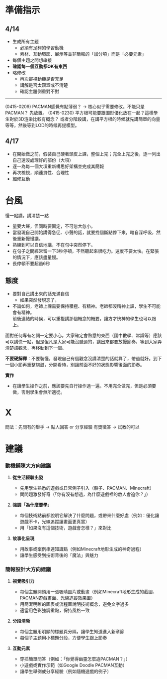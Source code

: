 # 準備指示
## 4/14
- 生成所有主題
	- 必須有足夠的學習動機
	- 素材、互動環節、展示等並非簡報的「加分項」而是「必要元素」
- 每個主題之間想串接
- **確認每一個互動都OK有東西**
- 略修改
	- 再次審視動機是否充足
	- 講解是否太艱澀或不清楚
	- 確認主題側重對不對

--- 

(0415-0209)
PACMAN感覺有點薄弱？ -> 核心似乎需要修改。不能只是PACMAN？
先放置。
(0415-0230)
平方根可能要跟圖形優化放在一起？這樣學生對於3D渲染比較有概念？
或者分階段講，在講平方根的時候就先講簡單的向量等等，然後等到LOD的時候再提模型。

## 4/17
- 在開始做之前，假裝自己硬著頭皮上課，整個上完；完全上完之後，逐一列出自己還沒處理好的部份（大項）
- 逐一為每一個大項重新構思好架構並完成其簡報
- 再次檢視，順連貫性、合理性
- 細修互動

# 台風
慢一點講，講清楚一點
- 量要大聲，但同時要固定，不可忽大忽小。  
- 當發現自己開始講得急促、小聲的話，就要找個斷點停下來，暗自深呼吸，然後重新慢慢講。  
- 熟練到可以自信地講，不在句中突然停下。  
- 在句子之間經常留一下3秒停頓，不然聽起來很吃力。速度不要太快。在緊張的情況下，應該盡量慢。
- 長停頓不要超過6秒  

## 態度
- 要對自己講出來的話充滿自信
	- 如果突然發現忘了，
- 不論如何，老師上課需要保持積極、有精神。老師都沒精神上課，學生不可能會有精神。  
前後連結的時候，可以重複講那個概念的概要，讓方才恍神的學生也可以跟上。 

面對任何專有名詞一定要小心。大家確定會熟悉的東西（國中數學、常識等）應該可以講快一點，但是但凡是大家可能沒聽過的，講出來都要放慢節奏，等到大家弄清楚該觀念，再移動到下一個。  
  
**不要硬解釋**：不要裝懂，發現自己有個觀念沒講清楚的話就算了，帶過就好。到下一個小節再重整旗鼓，分開看待，別讓前面不好的狀態影響後面的節奏。

**實作**
- 在讓學生操作之前，應該要先自行操作過一遍。不用完全做完，但是必須要做，否則學生會無所適從。

# X
問法：先問有的舉手 -> 點人回答 or 分享經驗
有獎徵答 -> 試教的可以
# 建議
### 動機鋪陳大方向建議

1. **從生活經驗出發**
    
    - 先用學生熟悉的遊戲或日常例子引入（骰子、PACMAN、Minecraft）
    - 問問題激發好奇（「你有沒有想過，為什麼遊戲裡的敵人會追你？」）
2. **強調「為什麼要學」**
    
    - 每個技術點前都說明它解決了什麼問題，或帶來什麼好處（例如：優化讓遊戲不卡，光線追蹤讓畫面更真實）
    - 用「如果沒有這個技術，遊戲會怎樣？」來對比
3. **故事化呈現**
    
    - 用故事或案例串連知識點（例如Minecraft地形生成的神奇過程）
    - 讓學生感受到技術背後的「魔法」與魅力

### 簡報設計大方向建議

1. **視覺吸引力**
    
    - 每個主題開頭用一張吸睛圖片或動畫（例如Minecraft地形生成的截圖、PACMAN遊戲畫面、光線追蹤效果圖）
    - 用簡潔明瞭的圖表或流程圖說明技術概念，避免文字過多
    - 適當用色彩強調重點，保持風格一致
2. **分段清晰**
    
    - 每個主題用明顯的標題頁分隔，讓學生知道進入新章節
    - 每個子主題用小標題分段，方便學生跟上節奏
3. **互動元素**
    
    - 穿插簡單問答（例如：「你覺得幽靈怎麼追PACMAN？」）
    - 小遊戲或實作示範（如Google Doodle PACMAN互動）
    - 讓學生舉例或分享經驗（例如隨機遊戲的例子）